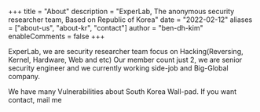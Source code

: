 +++
title = "About"
description = "ExperLab, The anonymous security researcher team, Based on Republic of Korea"
date = "2022-02-12"
aliases = ["about-us", "about-kr", "contact"]
author = "ben-dh-kim"
enableComments = false
+++

ExperLab, we are security researcher team focus on Hacking(Reversing, Kernel, Hardware, Web and etc)
Our member count just 2, we are senior security engineer and we currently working side-job and Big-Global company.

We have many Vulnerabilities about South Korea Wall-pad.
If you want contact, mail me